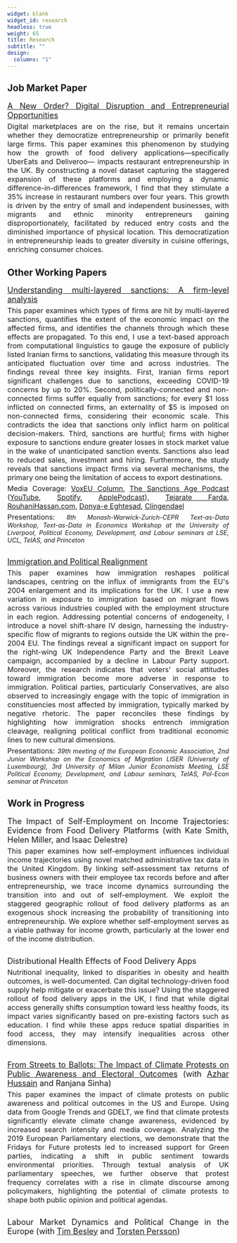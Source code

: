 ```yaml
---
widget: blank
widget_id: research
headless: true
weight: 65
title: Research
subtitle: ""
design:
  columns: "1"
---
```

## Job Market Paper

<p style="font-size: 18px; text-align: justify; margin-top: 12px; margin-bottom: 5px;">
    <a href="https://www.javadshamsi.com/uploads/shamsi_JMP.pdf" style="font-size: 18px; text-align: justify;">
        A New Order? Digital Disruption and Entrepreneurial Opportunities
    </a>
</p>
<p style="font-size: 16px; text-align: justify; margin-top: 1px; margin-bottom: 30px;">
    Digital marketplaces are on the rise, but it remains uncertain whether they democratize entrepreneurship or primarily benefit large firms. This paper examines this phenomenon by studying how the growth of food delivery applications—specifically UberEats and Deliveroo— impacts restaurant entrepreneurship in the UK. By constructing a novel dataset capturing the staggered expansion of these platforms and employing a dynamic difference-in-differences framework, I find that they stimulate a 35% increase in restaurant numbers over four years. This growth is driven by the entry of small and independent businesses, with migrants and ethnic minority entrepreneurs gaining disproportionately, facilitated by reduced entry costs and the diminished importance of physical location. This democratization in entrepreneurship leads to greater diversity in cuisine offerings, enriching consumer choices.
</p>

## Other Working Papers

<p style="font-size: 18px; text-align: justify; margin-top: 12px; margin-bottom: 5px;">
    <a href="https://javadshamsi.com/uploads/sanctions_shamsi.pdf" style="font-size: 18px; text-align: justify;">
        Understanding multi-layered sanctions: A firm-level analysis
    </a>
</p>
<p style="font-size: 16px; text-align: justify; margin-top: 1px; margin-bottom: 5px;"> This paper examines which types of firms are hit by multi-layered sanctions, quantifies the extent of the economic impact on the affected firms, and identifies the channels through which these effects are propagated. To this end, I use a text-based approach from computational linguistics to gauge the exposure of publicly listed Iranian firms to sanctions, validating this measure through its anticipated fluctuation over time and across industries. The findings reveal three key insights. First, Iranian firms report significant challenges due to sanctions, exceeding COVID-19 concerns by up to 20%. Second, politically-connected and non-connected firms suffer equally from sanctions; for every $1 loss inflicted on connected firms, an externality of $5 is imposed on non-connected firms, considering their economic scale. This contradicts the idea that sanctions only inflict harm on political decision-makers. Third, sanctions are hurtful; firms with higher exposure to sanctions endure greater losses in stock market value in the wake of unanticipated sanction events. Sanctions also lead to reduced sales, investment and hiring. Furthermore, the study reveals that sanctions impact firms via several mechanisms, the primary one being the limitation of access to export destinations.</p>

<p style="font-size: 16px; text-align: justify;margin-top: 1px; margin-bottom: 5px;"> Media Coverage: <a href="https://cepr.org/voxeu/columns/unravelling-complexities-sanctions";">VoxEU Column</a>, <a href="https://www.thesanctionsage.com/p/episode-4-javad-shamsi";">The Sanctions Age Podcast</a> (<a href="https://www.youtube.com/watch?v=YFoPhodCq_E";">YouTube</a>, <a href="https://open.spotify.com/episode/6icu8VQdQEIdlUy1asgUqU?si=WQl-Kr2iR1SS3H6MtluHUg";"> Spotify</a>, <a href="https://podcasts.apple.com/us/podcast/episode-4-javad-shamsi/id1740180724?i=1000653882474";"> ApplePodcast</a>), <a href="https://www.tejaratefarda.com/fa/tiny/news-45767";">Tejarate Farda</a>, <a href="https://www.rouhanihassan.com/Fa/News/104507";">RouhaniHassan.com</a>, <a href="https://donya-e-eqtesad.com/fa/tiny/news-4049379";">Donya-e Eghtesad</a>, <a href="https://www.clingendael.org/publication/limit-irans-industrial-resilience";">Clingendael</a></p>

<p style="font-size: 16px; text-align: justify; margin-top: 1px; margin-bottom: 5px;"> Presentations: <span style="font-size: 14px; font-style: italic;">8th Monash-Warwick-Zurich-CEPR Text-as-Data Workshop, Text-as-Data in Economics Workshop at the University of Liverpool, Political Economy, Development, and Labour seminars at LSE, UCL, TeIAS, and Princeton</span> </p>

<p style="font-size: 18px; text-align: justify; margin-top: 30px; margin-bottom: 5px;">
    <a href="https://www.javadshamsi.com/uploads/immigration_shamsi.pdf" style="font-size: 18px; text-align: justify;">
        Immigration and Political Realignment
    </a>
</p>
<p style="font-size: 16px; text-align: justify; margin-top: 1px; margin-bottom: 5px;"> This paper examines how immigration reshapes political landscapes, centring on the influx of immigrants from the EU's 2004 enlargement and its implications for the UK. I use a new variation in exposure to immigration based on migrant flows across various industries coupled with the employment structure in each region. Addressing potential concerns of endogeneity, I introduce a novel shift-share IV design, harnessing the industry-specific flow of migrants to regions outside the UK within the pre-2004 EU. The findings reveal a significant impact on support for the right-wing UK Independence Party and the Brexit Leave campaign, accompanied by a decline in Labour Party support. Moreover, the research indicates that voters' social attitudes toward immigration become more adverse in response to immigration. Political parties, particularly Conservatives, are also observed to increasingly engage with the topic of immigration in constituencies most affected by immigration, typically marked by negative rhetoric. The paper reconciles these findings by highlighting how immigration shocks entrench immigration cleavage, realigning political conflict from traditional economic lines to new cultural dimensions.</p>

<p style="font-size: 16px; text-align: justify; margin-top: 1px; margin-bottom: 5px;"> Presentations: <span style="font-size: 14px; font-style: italic;">39th meeting of the European Economic Association, 2nd Junior Workshop on the Economics of Migration LISER (University of Luxembourg), 3rd University of Milan Junior Economists Meeting, LSE Political Economy, Development, and Labour seminars, TeIAS,  Pol-Econ seminar at Princeton</span> </p>

## Work in Progress

<p style="font-size: 18px; text-align: justify; margin-top: 12px; margin-bottom: 5px;">
    The Impact of Self-Employment on Income Trajectories: Evidence from Food Delivery Platforms  (with Kate Smith, Helen Miller, and Isaac Delestre)
</p>
<p style="font-size: 16px; text-align: justify; margin-top: 1px; margin-bottom: 5px;"> This paper examines how self-employment influences individual income trajectories using novel matched administrative tax data in the United Kingdom. By linking self-assessment tax returns of business owners with their employee tax records before and after entrepreneurship, we trace income dynamics surrounding the transition into and out of self-employment. We exploit the staggered geographic rollout of food delivery platforms as an exogenous shock increasing the probability of transitioning into entrepreneurship. We explore whether self-employment serves as a viable pathway for income growth, particularly at the lower end of the income distribution.</p>



<p style="font-size: 18px; text-align: justify; margin-top: 30px; margin-bottom: 5px;">
    Distributional Health Effects of Food Delivery Apps
</p>
<p style="font-size: 16px; text-align: justify; margin-top: 1px; margin-bottom: 5px;"> Nutritional inequality, linked to disparities in obesity and health outcomes, is well-documented. Can digital technology-driven food supply help mitigate or exacerbate this issue? Using the staggered rollout of food delivery apps in the UK, I find that while digital access generally shifts consumption toward less healthy foods, its impact varies significantly based on pre-existing factors such as education. I find while these apps reduce spatial disparities in food access, they may intensify inequalities across other dimensions.</p>



<p style="font-size: 18px; text-align: justify; margin-top: 30px; margin-bottom: 5px;">
    <a href="https://www.javadshamsi.com/uploads/climate_protest.pdf" style="font-size: 18px; text-align: justify;">From Streets to Ballots: The Impact of Climate Protests on Public Awareness and Electoral Outcomes</a> (with <a href="https://azharhsain.github.io/" style="font-size: 18px; text-align: justify;">Azhar Hussain</a> and Ranjana Sinha)
</p>
<p style="font-size: 16px; text-align: justify; margin-top: 1px; margin-bottom: 5px;"> This paper examines the impact of climate protests on public awareness and political outcomes in the US and Europe. Using data from Google Trends and GDELT, we find that climate protests significantly elevate climate change awareness, evidenced by increased search intensity and media coverage. Analyzing the 2019 European Parliamentary elections, we demonstrate that the Fridays for Future protests led to increased support for Green parties, indicating a shift in public sentiment towards environmental priorities. Through textual analysis of UK parliamentary speeches, we further observe that protest frequency correlates with a rise in climate discourse among policymakers, highlighting the potential of climate protests to shape both public opinion and political agendas.</p>



<p style="font-size: 18px; text-align: justify; margin-top: 30px; margin-bottom: 5px;">
    Labour Market Dynamics and Political Change in the Europe (with <a href="https://www.lse.ac.uk/economics/people/faculty/tim-besley" style="font-size: 18px; text-align: justify;">Tim Besley</a> and <a href="https://www.su.se/english/profiles/tpers-1.182602" style="font-size: 18px; text-align: justify;">Torsten Persson</a>)
</p>